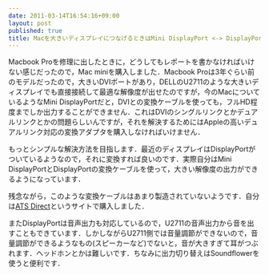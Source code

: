 ```yaml
---
date: 2011-03-14T16:54:16+09:00
layout: post
published: true
title: Macを大きいディスプレイにつなげるときはMini DisplayPort <-> DisplayPort変換ケーブルを使う
---
```


Macbook Proを修理に出したときに，どうしてもレポートを書かなければいけない感じだったので，Mac miniを購入しました．Macbook Proは3年ぐらい前のモデルだったので，大きいDVIポートがあり，DELLのU2711のような大きいディスプレイでも直接接続して最適な解像度が出せたのですが，今のMacについているようなMini DisplayPortだと，DVIとの変換ケーブルを使っても，フルHD程度までしか出力することができません．これはDVIのシングルリンクとかデュアルリンクとかの問題らしいんですが，それを解決するためにはAppleの高いデュアルリンク対応の変換アダプタを購入しなければいけません．

もっとシンプルな解決方法を目指します．最近のディスプレイはDisplayPortがついているようなので，それに変換すれば良いのです．実際自分はMini DisplayPortとDisplayPortの変換ケーブルを使って，大きい解像度の出力ができるようになっています．

残念ながら，このような変換ケーブルはあまり製造されていないようです．自分は[ATS Direct](http://store.shopping.yahoo.co.jp/ats/0203.html)というサイトで購入しました．

またDisplayPortは音声出力も対応しているので，U2711の音声出力から音を出すこともできています．しかしながらU2711側では音量調節ができないので，音量調節ができるようなもの(スピーカーなど)でないと，音が大きすぎて耳がつぶれます．ヘッドホンとかは難しいです．ちなみに出力切り替えはSoundflowerを使うと便利です．


